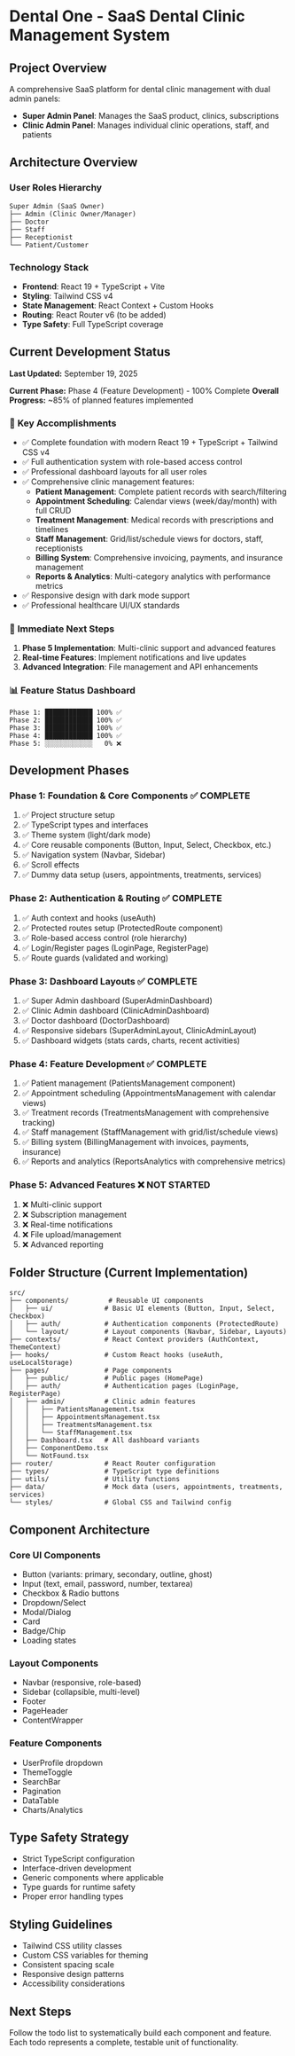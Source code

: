 # Dental One - SaaS Dental Clinic Management System

## Project Overview
A comprehensive SaaS platform for dental clinic management with dual admin panels:
- **Super Admin Panel**: Manages the SaaS product, clinics, subscriptions
- **Clinic Admin Panel**: Manages individual clinic operations, staff, and patients

## Architecture Overview

### User Roles Hierarchy
```
Super Admin (SaaS Owner)
├── Admin (Clinic Owner/Manager)
├── Doctor
├── Staff
├── Receptionist
└── Patient/Customer
```

### Technology Stack
- **Frontend**: React 19 + TypeScript + Vite
- **Styling**: Tailwind CSS v4
- **State Management**: React Context + Custom Hooks
- **Routing**: React Router v6 (to be added)
- **Type Safety**: Full TypeScript coverage

## Current Development Status

**Last Updated:** September 19, 2025

**Current Phase:** Phase 4 (Feature Development) - 100% Complete
**Overall Progress:** ~85% of planned features implemented

### 🎯 **Key Accomplishments**
- ✅ Complete foundation with modern React 19 + TypeScript + Tailwind CSS v4
- ✅ Full authentication system with role-based access control
- ✅ Professional dashboard layouts for all user roles
- ✅ Comprehensive clinic management features:
  - **Patient Management**: Complete patient records with search/filtering
  - **Appointment Scheduling**: Calendar views (week/day/month) with full CRUD
  - **Treatment Management**: Medical records with prescriptions and timelines
  - **Staff Management**: Grid/list/schedule views for doctors, staff, receptionists
  - **Billing System**: Comprehensive invoicing, payments, and insurance management
  - **Reports & Analytics**: Multi-category analytics with performance metrics
- ✅ Responsive design with dark mode support
- ✅ Professional healthcare UI/UX standards

### 🚧 **Immediate Next Steps**
1. **Phase 5 Implementation**: Multi-clinic support and advanced features
2. **Real-time Features**: Implement notifications and live updates
3. **Advanced Integration**: File management and API enhancements

### 📊 **Feature Status Dashboard**
```
Phase 1: ████████████ 100% ✅
Phase 2: ████████████ 100% ✅  
Phase 3: ████████████ 100% ✅
Phase 4: ████████████ 100% ✅
Phase 5: ░░░░░░░░░░░░   0% ❌
```

## Development Phases

### Phase 1: Foundation & Core Components ✅ COMPLETE
1. ✅ Project structure setup
2. ✅ TypeScript types and interfaces
3. ✅ Theme system (light/dark mode)
4. ✅ Core reusable components (Button, Input, Select, Checkbox, etc.)
5. ✅ Navigation system (Navbar, Sidebar)
6. ✅ Scroll effects
7. ✅ Dummy data setup (users, appointments, treatments, services)

### Phase 2: Authentication & Routing ✅ COMPLETE
1. ✅ Auth context and hooks (useAuth)
2. ✅ Protected routes setup (ProtectedRoute component)
3. ✅ Role-based access control (role hierarchy)
4. ✅ Login/Register pages (LoginPage, RegisterPage)
5. ✅ Route guards (validated and working)

### Phase 3: Dashboard Layouts ✅ COMPLETE
1. ✅ Super Admin dashboard (SuperAdminDashboard)
2. ✅ Clinic Admin dashboard (ClinicAdminDashboard)
3. ✅ Doctor dashboard (DoctorDashboard)
4. ✅ Responsive sidebars (SuperAdminLayout, ClinicAdminLayout)
5. ✅ Dashboard widgets (stats cards, charts, recent activities)

### Phase 4: Feature Development ✅ COMPLETE
1. ✅ Patient management (PatientsManagement component)
2. ✅ Appointment scheduling (AppointmentsManagement with calendar views)
3. ✅ Treatment records (TreatmentsManagement with comprehensive tracking)
4. ✅ Staff management (StaffManagement with grid/list/schedule views)
5. ✅ Billing system (BillingManagement with invoices, payments, insurance)
6. ✅ Reports and analytics (ReportsAnalytics with comprehensive metrics)

### Phase 5: Advanced Features ❌ NOT STARTED
1. ❌ Multi-clinic support
2. ❌ Subscription management
3. ❌ Real-time notifications
4. ❌ File upload/management
5. ❌ Advanced reporting

## Folder Structure (Current Implementation)
```
src/
├── components/          # Reusable UI components
│   ├── ui/             # Basic UI elements (Button, Input, Select, Checkbox)
│   ├── auth/           # Authentication components (ProtectedRoute)
│   └── layout/         # Layout components (Navbar, Sidebar, Layouts)
├── contexts/           # React Context providers (AuthContext, ThemeContext)
├── hooks/              # Custom React hooks (useAuth, useLocalStorage)
├── pages/              # Page components
│   ├── public/         # Public pages (HomePage)
│   ├── auth/           # Authentication pages (LoginPage, RegisterPage)
│   ├── admin/          # Clinic admin features
│   │   ├── PatientsManagement.tsx
│   │   ├── AppointmentsManagement.tsx
│   │   ├── TreatmentsManagement.tsx
│   │   └── StaffManagement.tsx
│   ├── Dashboard.tsx   # All dashboard variants
│   ├── ComponentDemo.tsx
│   └── NotFound.tsx
├── router/             # React Router configuration
├── types/              # TypeScript type definitions
├── utils/              # Utility functions
├── data/               # Mock data (users, appointments, treatments, services)
└── styles/             # Global CSS and Tailwind config
```

## Component Architecture

### Core UI Components
- Button (variants: primary, secondary, outline, ghost)
- Input (text, email, password, number, textarea)
- Checkbox & Radio buttons
- Dropdown/Select
- Modal/Dialog
- Card
- Badge/Chip
- Loading states

### Layout Components
- Navbar (responsive, role-based)
- Sidebar (collapsible, multi-level)
- Footer
- PageHeader
- ContentWrapper

### Feature Components
- UserProfile dropdown
- ThemeToggle
- SearchBar
- Pagination
- DataTable
- Charts/Analytics

## Type Safety Strategy
- Strict TypeScript configuration
- Interface-driven development
- Generic components where applicable
- Type guards for runtime safety
- Proper error handling types

## Styling Guidelines
- Tailwind CSS utility classes
- Custom CSS variables for theming
- Consistent spacing scale
- Responsive design patterns
- Accessibility considerations

## Next Steps
Follow the todo list to systematically build each component and feature.
Each todo represents a complete, testable unit of functionality.